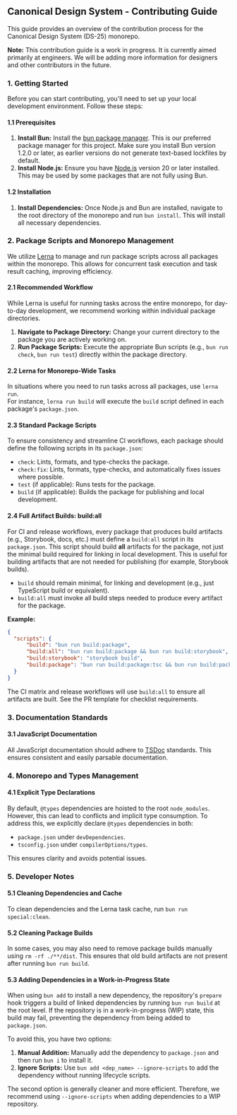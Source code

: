 ## Canonical Design System - Contributing Guide

This guide provides an overview of the contribution process for the Canonical Design System (DS-25) monorepo.

**Note:** This contribution guide is a work in progress. It is currently aimed primarily at engineers. We will be adding
more information for designers and other contributors in the future.

### 1. Getting Started

Before you can start contributing, you'll need to set up your local development environment. Follow these steps:

#### 1.1 Prerequisites

1. **Install Bun:** Install the [bun package manager](https://bun.sh/). This is our preferred package manager for this
   project.
   Make sure you install Bun version 1.2.0 or later, as earlier versions do not generate text-based lockfiles by default.
2. **Install Node.js:** Ensure you have [Node.js](https://nodejs.org/en/download/package-manager) version 20 or later
   installed. This may be used by some packages that are not fully using Bun.

#### 1.2 Installation

1. **Install Dependencies:** Once Node.js and Bun are installed, navigate to the root directory of the monorepo and run
   `bun install`. This will install all necessary dependencies.

### 2. Package Scripts and Monorepo Management

We utilize [Lerna](https://lerna.js.org/) to manage and run package scripts across all packages within the monorepo.
This allows for concurrent task execution and task result caching, improving efficiency.

#### 2.1 Recommended Workflow

While Lerna is useful for running tasks across the entire monorepo, for day-to-day development, we recommend working
within individual package directories.

1. **Navigate to Package Directory:** Change your current directory to the package you are actively working on.
2. **Run Package Scripts:** Execute the appropriate Bun scripts (e.g., `bun run check`, `bun run test`) directly within
   the package directory.

#### 2.2 Lerna for Monorepo-Wide Tasks

In situations where you need to run tasks across all packages, use `lerna run`. \
For instance, `lerna run build` will execute the `build` script defined in each package's `package.json`.

#### 2.3 Standard Package Scripts

To ensure consistency and streamline CI workflows, each package should define the following scripts in its
`package.json`:

* `check`: Lints, formats, and type-checks the package.
* `check:fix`: Lints, formats, type-checks, and automatically fixes issues where possible.
* `test` (if applicable): Runs tests for the package.
* `build` (if applicable): Builds the package for publishing and local development. 

#### 2.4 Full Artifact Builds: build:all

For CI and release workflows, every package that produces build artifacts (e.g., Storybook, docs, etc.) must define a `build:all` script in its `package.json`. This script should build **all** artifacts for the package, not just the minimal build required for linking in local development. This is useful for building artifacts that are not needed for publishing (for example, Storybook builds).

- `build` should remain minimal, for linking and development (e.g., just TypeScript build or equivalent).
- `build:all` must invoke all build steps needed to produce every artifact for the package.

**Example:**
```json
{
  "scripts": {
      "build": "bun run build:package",
      "build:all": "bun run build:package && bun run build:storybook",
      "build:storybook": "storybook build",
      "build:package": "bun run build:package:tsc && bun run build:package:copycss",
  }
}
```

The CI matrix and release workflows will use `build:all` to ensure all artifacts are built. See the PR template for checklist requirements.

### 3. Documentation Standards

#### 3.1 JavaScript Documentation

All JavaScript documentation should adhere to [TSDoc](https://tsdoc.org/) standards. This ensures consistent and easily
parsable documentation.

### 4. Monorepo and Types Management

#### 4.1 Explicit Type Declarations

By default, `@types` dependencies are hoisted to the root `node_modules`. However, this can lead to conflicts and
implicit type consumption. To address this, we explicitly declare `@types` dependencies in both:

* `package.json` under `devDependencies`.
* `tsconfig.json` under `compilerOptions/types`.

This ensures clarity and avoids potential issues.

### 5. Developer Notes

#### 5.1 Cleaning Dependencies and Cache

To clean dependencies and the Lerna task cache, run `bun run special:clean`.

#### 5.2 Cleaning Package Builds

In some cases, you may also need to remove package builds manually using `rm -rf ./**/dist`. This ensures that old build
artifacts are not present after running `bun run build`.

#### 5.3 Adding Dependencies in a Work-in-Progress State

When using `bun add` to install a new dependency, the repository's `prepare` hook triggers a build of linked
dependencies by running `bun run build` at the root level. If the repository is in a work-in-progress (WIP) state, this
build may fail, preventing the dependency from being added to `package.json`.

To avoid this, you have two options:

1. **Manual Addition:** Manually add the dependency to `package.json` and then run `bun i` to install it.
2. **Ignore Scripts:** Use `bun add <dep_name> --ignore-scripts` to add the dependency without running lifecycle
   scripts.

The second option is generally cleaner and more efficient. Therefore, we recommend using `--ignore-scripts` when adding
dependencies to a WIP repository.
